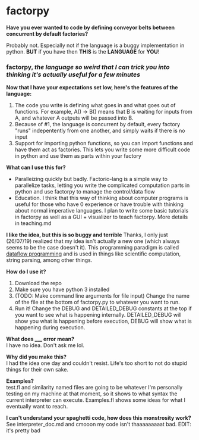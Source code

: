 # factorpy

**Have you ever wanted to code by defining conveyor belts between concurrent by default factories?**  

Probably not. Especially not if the language is a buggy implementation in python. **BUT** if you have then **THIS** is the **LANGUAGE** for **YOU**!

### factorpy, *the language so weird that I can trick you into thinking it's actually useful for a few minutes* ###  


**Now that I have your expectations set low, here's the features of the language:**
1. The code you write is defining what goes in and what goes out of functions. For example, A() -> B() means that B is waiting for inputs from A, and whatever A outputs will be passed into B.
2. Because of #1, the language is concurrent by default, every factory "runs" indepentently from one another, and simply waits if there is no input
3. Support for importing python functions, so you can import functions and have them act as factories. This lets you write some more difficult code in python and use them as parts within your factory

**What can I use this for?**  
- Paralleizing quickly but badly. Factorio-lang is a simple way to parallelize tasks, letting you write the complicated computation parts in python and use factorpy to manage the control/data flow
- Education. I think that this way of thinking about computer programs is useful for those who have 0 experience or have trouble with thinking about normal imperative languages. I plan to write some basic tutorials in factorpy as well as a GUI + visualizer to teach factorpy. More details in teaching.md

**I like the idea, but this is so buggy and terrible**
Thanks, I only just (26/07/19) realized that my idea isn't actually a new one (which always seems to be the case doesn't it). This programming paradigm is called [dataflow programming](https://en.wikipedia.org/wiki/Dataflow_programming) and is used in things like scientific computation, string parsing, among other things.

**How do I use it?**  
1. Download the repo
2. Make sure you have python 3 installed
3. (TODO: Make command line arguments for file input) Change the name of the file at the bottom of factorpy.py to whatever you want to run.
4. Run it! Change the DEBUG and DETAILED_DEBUG constants at the top if you want to see what is happening internally. DETAILED_DEBUG will show you what is happening before execution, DEBUG will show what is happening during execution.

**What does ___ error mean?**  
I have no idea. Don't ask me lol.

**Why did you make this?**    
I had the idea one day and couldn't resist. Life's too short to not do stupid things for their own sake.

**Examples?**  
test.fl and similarity named files are going to be whatever I'm personally testing on my machine at that moment, so it shows to what syntax the current interpreter can execute. Examples.fl shows some ideas for what I eventually want to reach.

**I can't understand your spaghetti code, how does this monstrosity work?**  
See interpreter_doc.md and cmooon my code isn't thaaaaaaaaat bad. EDIT: it's pretty bad


